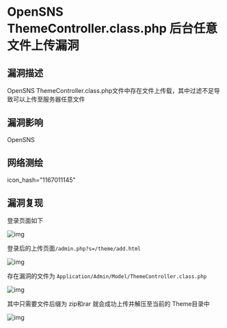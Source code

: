# OpenSNS ThemeController.class.php 后台任意文件上传漏洞

## 漏洞描述

OpenSNS ThemeController.class.php文件中存在文件上传载，其中过滤不足导致可以上传至服务器任意文件

## 漏洞影响

<a-checkbox checked>OpenSNS</a-checkbox></br>

## 网络测绘

<a-checkbox checked>icon_hash="1167011145"</a-checkbox></br>

## 漏洞复现

登录页面如下

![img](/assets/PeiQi-Wiki/img/1634371874190-3653480e-380a-4cdc-81fc-7d560bc7d0dc-20220313235625660.png)

登录后的上传页面`/admin.php?s=/theme/add.html`

![img](/assets/PeiQi-Wiki/img/1634375246360-20a15b56-e288-4148-a3e0-b7882cf24a8f.png)

存在漏洞的文件为 `Application/Admin/Model/ThemeController.class.php`

![img](/assets/PeiQi-Wiki/img/1634375007934-e879d659-e3fd-4f35-83ea-055ff18a4142.png)

其中只需要文件后缀为 zip和rar 就会成功上传并解压至当前的 Theme目录中

![img](/assets/PeiQi-Wiki/img/1634375315209-5795c6ea-3f6d-433a-9aef-686b03ccd1db.png)